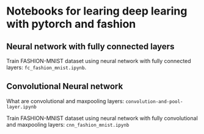 # Notebooks for learing deep learing with pytorch and fashion


## Neural network with fully connected layers

Train FASHION-MNIST dataset using neural network with fully connected layers: `fc_fashion_mnist.ipynb`.

## Convolutional Neural network

What are convolutional and maxpooling layers: `convolution-and-pool-layer.ipynb`

Train FASHION-MNIST dataset using neural network with fully convolutional and maxpooling layers: `cnn_fashion_mnist.ipynb`